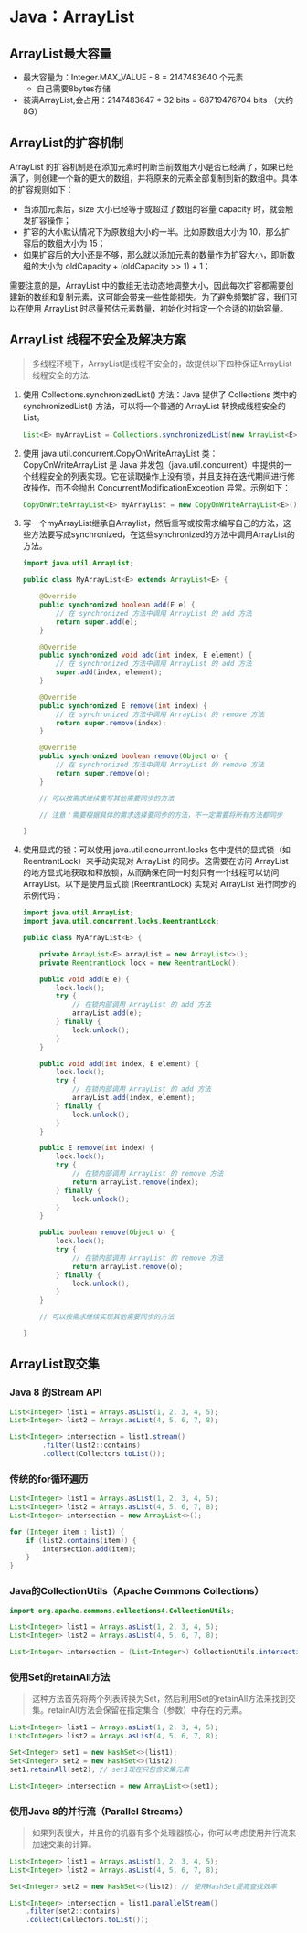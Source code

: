 # Java：ArrayList

## ArrayList最大容量
- 最大容量为：Integer.MAX_VALUE - 8 = 2147483640 个元素
  - 自己需要8bytes存储
- 装满ArrayList<Integer>,会占用：2147483647 * 32 bits = 68719476704 bits （大约8G）


## ArrayList的扩容机制
ArrayList 的扩容机制是在添加元素时判断当前数组大小是否已经满了，如果已经满了，则创建一个新的更大的数组，并将原来的元素全部复制到新的数组中。具体的扩容规则如下：
- 当添加元素后，size 大小已经等于或超过了数组的容量 capacity 时，就会触发扩容操作；
- 扩容的大小默认情况下为原数组大小的一半。比如原数组大小为 10，那么扩容后的数组大小为 15；
- 如果扩容后的大小还是不够，那么就以添加元素的数量作为扩容大小，即新数组的大小为 oldCapacity + (oldCapacity >> 1) + 1；

需要注意的是，ArrayList 中的数组无法动态地调整大小，因此每次扩容都需要创建新的数组和复制元素，这可能会带来一些性能损失。为了避免频繁扩容，我们可以在使用 ArrayList 时尽量预估元素数量，初始化时指定一个合适的初始容量。

## ArrayList 线程不安全及解决方案
> 多线程环境下，ArrayList是线程不安全的，故提供以下四种保证ArrayList线程安全的方法.
1. 使用 Collections.synchronizedList() 方法：Java 提供了 Collections 类中的 synchronizedList() 方法，可以将一个普通的 ArrayList 转换成线程安全的 List。

    ```java
    List<E> myArrayList = Collections.synchronizedList(new ArrayList<E>());
    ```

2. 使用 java.util.concurrent.CopyOnWriteArrayList 类：CopyOnWriteArrayList 是 Java 并发包（java.util.concurrent）中提供的一个线程安全的列表实现。它在读取操作上没有锁，并且支持在迭代期间进行修改操作，而不会抛出 ConcurrentModificationException 异常。示例如下：

    ```java
    CopyOnWriteArrayList<E> myArrayList = new CopyOnWriteArrayList<E>();
    ```

3. 写一个myArrayList继承自Arraylist，然后重写或按需求编写自己的方法，这些方法要写成synchronized，在这些synchronized的方法中调用ArrayList的方法。

    ```java
    import java.util.ArrayList;
    
    public class MyArrayList<E> extends ArrayList<E> {
    
        @Override
        public synchronized boolean add(E e) {
            // 在 synchronized 方法中调用 ArrayList 的 add 方法
            return super.add(e);
        }
    
        @Override
        public synchronized void add(int index, E element) {
            // 在 synchronized 方法中调用 ArrayList 的 add 方法
            super.add(index, element);
        }
    
        @Override
        public synchronized E remove(int index) {
            // 在 synchronized 方法中调用 ArrayList 的 remove 方法
            return super.remove(index);
        }
    
        @Override
        public synchronized boolean remove(Object o) {
            // 在 synchronized 方法中调用 ArrayList 的 remove 方法
            return super.remove(o);
        }
    
        // 可以按需求继续重写其他需要同步的方法
    
        // 注意：需要根据具体的需求选择要同步的方法，不一定需要将所有方法都同步
    
    }
    ```

4. 使用显式的锁：可以使用 java.util.concurrent.locks 包中提供的显式锁（如 ReentrantLock）来手动实现对 ArrayList 的同步。这需要在访问 ArrayList 的地方显式地获取和释放锁，从而确保在同一时刻只有一个线程可以访问 ArrayList。以下是使用显式锁 (ReentrantLock) 实现对 ArrayList 进行同步的示例代码：

    ```java
    import java.util.ArrayList;
    import java.util.concurrent.locks.ReentrantLock;
    
    public class MyArrayList<E> {
    
        private ArrayList<E> arrayList = new ArrayList<>();
        private ReentrantLock lock = new ReentrantLock();
    
        public void add(E e) {
            lock.lock();
            try {
                // 在锁内部调用 ArrayList 的 add 方法
                arrayList.add(e);
            } finally {
                lock.unlock();
            }
        }
    
        public void add(int index, E element) {
            lock.lock();
            try {
                // 在锁内部调用 ArrayList 的 add 方法
                arrayList.add(index, element);
            } finally {
                lock.unlock();
            }
        }
    
        public E remove(int index) {
            lock.lock();
            try {
                // 在锁内部调用 ArrayList 的 remove 方法
                return arrayList.remove(index);
            } finally {
                lock.unlock();
            }
        }
    
        public boolean remove(Object o) {
            lock.lock();
            try {
                // 在锁内部调用 ArrayList 的 remove 方法
                return arrayList.remove(o);
            } finally {
                lock.unlock();
            }
        }
    
        // 可以按需求继续实现其他需要同步的方法
    
    }
    ```


## ArrayList取交集
### Java 8 的Stream API

```java
List<Integer> list1 = Arrays.asList(1, 2, 3, 4, 5);
List<Integer> list2 = Arrays.asList(4, 5, 6, 7, 8);

List<Integer> intersection = list1.stream()
        .filter(list2::contains)
        .collect(Collectors.toList());
```

### 传统的for循环遍历

```java
List<Integer> list1 = Arrays.asList(1, 2, 3, 4, 5);
List<Integer> list2 = Arrays.asList(4, 5, 6, 7, 8);
List<Integer> intersection = new ArrayList<>();

for (Integer item : list1) {
    if (list2.contains(item)) {
        intersection.add(item);
    }
}
```

### Java的CollectionUtils（Apache Commons Collections）

```java
import org.apache.commons.collections4.CollectionUtils;

List<Integer> list1 = Arrays.asList(1, 2, 3, 4, 5);
List<Integer> list2 = Arrays.asList(4, 5, 6, 7, 8);

List<Integer> intersection = (List<Integer>) CollectionUtils.intersection(list1, list2);
```

### 使用Set的retainAll方法
> 这种方法首先将两个列表转换为Set，然后利用Set的retainAll方法来找到交集。retainAll方法会保留在指定集合（参数）中存在的元素。

```java
List<Integer> list1 = Arrays.asList(1, 2, 3, 4, 5);
List<Integer> list2 = Arrays.asList(4, 5, 6, 7, 8);

Set<Integer> set1 = new HashSet<>(list1);
Set<Integer> set2 = new HashSet<>(list2);
set1.retainAll(set2); // set1现在只包含交集元素

List<Integer> intersection = new ArrayList<>(set1);
```

### 使用Java 8的并行流（Parallel Streams）
> 如果列表很大，并且你的机器有多个处理器核心，你可以考虑使用并行流来加速交集的计算。

```java
List<Integer> list1 = Arrays.asList(1, 2, 3, 4, 5);
List<Integer> list2 = Arrays.asList(4, 5, 6, 7, 8);

Set<Integer> set2 = new HashSet<>(list2); // 使用HashSet提高查找效率

List<Integer> intersection = list1.parallelStream()
    .filter(set2::contains)
    .collect(Collectors.toList());

```